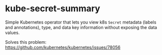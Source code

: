 # kube-secret-summary

Simple Kubernetes operator that lets you view k8s `Secret` metadata (labels and annotations), type, and data key information without exposing the data values.

Solves this problem: <https://github.com/kubernetes/kubernetes/issues/78056>
